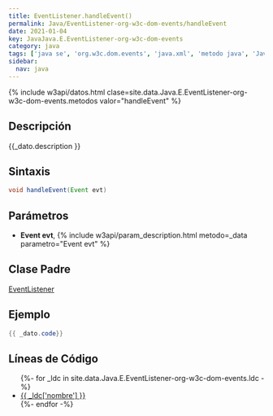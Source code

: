 ```yaml
---
title: EventListener.handleEvent()
permalink: Java/EventListener-org-w3c-dom-events/handleEvent
date: 2021-01-04
key: JavaJava.E.EventListener-org-w3c-dom-events
category: java
tags: ['java se', 'org.w3c.dom.events', 'java.xml', 'metodo java', 'Java 1.5', 'DOM Level 2']
sidebar: 
  nav: java
---
```


{% include w3api/datos.html clase=site.data.Java.E.EventListener-org-w3c-dom-events.metodos valor="handleEvent" %}

## Descripción
{{_dato.description }}

## Sintaxis
~~~java
void handleEvent(Event evt)
~~~

## Parámetros
* **Event evt**,  {% include w3api/param_description.html metodo=_data parametro="Event evt" %}

## Clase Padre
[EventListener](/Java/EventListener-org-w3c-dom-events/)

## Ejemplo
~~~java
{{ _dato.code}}
~~~

## Líneas de Código
<ul>
{%- for _ldc in site.data.Java.E.EventListener-org-w3c-dom-events.ldc -%}
   <li>
       <a href="{{_ldc['url'] }}">{{ _ldc['nombre'] }}</a>
   </li>
{%- endfor -%}
</ul>
